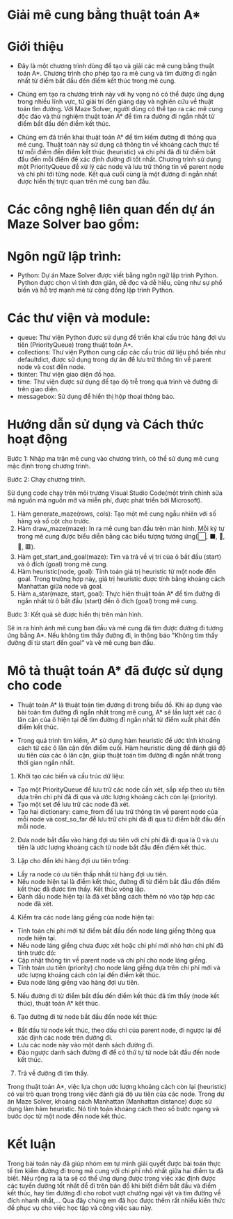 # Giải mê cung bằng thuật toán A*

# Giới thiệu

- Đây là một chương trình dùng để tạo và giải các mê cung bằng thuật toán A*. Chương trình cho phép tạo ra mê cung và tìm đường đi ngắn nhất từ điểm bắt đầu đến điểm kết thúc trong mê cung.

- Chúng em tạo ra chương trình này với hy vọng nó có thể được ứng dụng trong nhiều lĩnh vực, từ giải trí đến giảng dạy và nghiên cứu về thuật toán tìm đường. Với Maze Solver, người dùng có thể tạo ra các mê cung độc đáo và thử nghiệm thuật toán A* để tìm ra đường đi ngắn nhất từ điểm bắt đầu đến điểm kết thúc.

- Chúng em đã triển khai thuật toán A* để tìm kiếm đường đi thông qua mê cung. Thuật toán này sử dụng cả thông tin về khoảng cách thực tế từ mỗi điểm đến điểm kết thúc (heuristic) và chi phí đã đi từ điểm bắt đầu đến mỗi điểm để xác định đường đi tốt nhất. Chương trình sử dụng một PriorityQueue để xử lý các node và lưu trữ thông tin về parent node và chi phí tới từng node. Kết quả cuối cùng là một đường đi ngắn nhất được hiển thị trực quan trên mê cung ban đầu.

# Các công nghệ liên quan đến dự án Maze Solver bao gồm:

# Ngôn ngữ lập trình:

- Python: Dự án Maze Solver được viết bằng ngôn ngữ lập trình Python. Python được chọn vì tính đơn giản, dễ đọc và dễ hiểu, cũng như sự phổ biến và hỗ trợ mạnh mẽ từ cộng đồng lập trình Python.

# Các thư viện và module:

- queue: Thư viện Python được sử dụng để triển khai cấu trúc hàng đợi ưu tiên (PriorityQueue) trong thuật toán A*.
- collections: Thư viện Python cung cấp các cấu trúc dữ liệu phổ biến như defaultdict, được sử dụng trong dự án để lưu trữ thông tin về parent node và cost đến node.
- tkinter: Thư viện giao diện đồ họa.
- time: Thư viện được sử dụng để tạo độ trễ trong quá trình vẽ đường đi trên giao diện.
- messagebox: Sử dụng để hiển thị hộp thoại thông báo.

# Hướng dẫn sử dụng và Cách thức hoạt động

Bước 1: Nhập ma trận mê cung vào chương trình, có thể sử dụng mê cung mặc định trong chương trình.

Bước 2: Chạy chương trình.

Sử dụng code chạy trên môi trường Visual Studio Code(một trình chỉnh sửa mã nguồn mã nguồn mở và miễn phí, được phát triển bởi Microsoft).

1.	Hàm generate_maze(rows, cols): Tạo một mê cung ngẫu nhiên với số hàng và số cột cho trước.
2.	Hàm draw_maze(maze): In ra mê cung ban đầu trên màn hình. Mỗi ký tự trong mê cung được biểu diễn bằng các biểu tượng tương ứng(⬜, ⬛, 👸, 🎯, 🟥).
3.	Hàm get_start_and_goal(maze): Tìm và trả về vị trí của ô bắt đầu (start) và ô đích (goal) trong mê cung.
4.	Hàm heuristic(node, goal): Tính toán giá trị heuristic từ một node đến goal. Trong trường hợp này, giá trị heuristic được tính bằng khoảng cách Manhattan giữa node và goal.
5.	Hàm a_star(maze, start, goal): Thực hiện thuật toán A* để tìm đường đi ngắn nhất từ ô bắt đầu (start) đến ô đích (goal) trong mê cung.

Bước 3: Kết quả sẽ được hiển thị trên màn hình.

Sẽ in ra hình ảnh mê cung ban đầu và mê cung đã tìm được đường đi tương ứng bằng A*. Nếu không tìm thấy đường đi, in thông báo "Không tìm thấy đường đi từ start đến goal" và vẽ mê cung ban đầu.

# Mô tả thuật toán A* đã được sử dụng cho code

- Thuật toán A* là thuật toán tìm đường đi trong biểu đồ. Khi áp dụng vào bài toán tìm đường đi ngắn nhất trong mê cung, A* sẽ lần lượt xét các ô lân cận của ô hiện tại để tìm đường đi ngắn nhất từ điểm xuất phát đến điểm kết thúc.

- Trong quá trình tìm kiếm, A* sử dụng hàm heuristic để ước tính khoảng cách từ các ô lân cận đến điểm cuối. Hàm heuristic dùng để đánh giá độ ưu tiên của các ô lân cận, giúp thuật toán tìm đường đi ngắn nhất trong thời gian ngắn nhất.

1. Khởi tạo các biến và cấu trúc dữ liệu:

- Tạo một PriorityQueue để lưu trữ các node cần xét, sắp xếp theo ưu tiên dựa trên chi phí đã đi qua và ước lượng khoảng cách còn lại (priority).
- Tạo một set để lưu trữ các node đã xét.
- Tạo hai dictionary: came_from để lưu trữ thông tin về parent node của mỗi node và cost_so_far để lưu trữ chi phí đã đi qua từ điểm bắt đầu đến mỗi node.

2. Đưa node bắt đầu vào hàng đợi ưu tiên với chi phí đã đi qua là 0 và ưu tiên là ước lượng khoảng cách từ node bắt đầu đến điểm kết thúc.

3. Lặp cho đến khi hàng đợi ưu tiên trống:

- Lấy ra node có ưu tiên thấp nhất từ hàng đợi ưu tiên.
- Nếu node hiện tại là điểm kết thúc, đường đi từ điểm bắt đầu đến điểm kết thúc đã được tìm thấy. Kết thúc vòng lặp.
- Đánh dấu node hiện tại là đã xét bằng cách thêm nó vào tập hợp các node đã xét.

4. Kiểm tra các node láng giềng của node hiện tại:

- Tính toán chi phí mới từ điểm bắt đầu đến node láng giềng thông qua node hiện tại.
- Nếu node láng giềng chưa được xét hoặc chi phí mới nhỏ hơn chi phí đã tính trước đó:
- Cập nhật thông tin về parent node và chi phí cho node láng giềng.
- Tính toán ưu tiên (priority) cho node láng giềng dựa trên chi phí mới và ước lượng khoảng cách còn lại đến điểm kết thúc.
- Đưa node láng giềng vào hàng đợi ưu tiên.

5. Nếu đường đi từ điểm bắt đầu đến điểm kết thúc đã tìm thấy (node kết thúc), thuật toán A* kết thúc.

6. Tạo đường đi từ node bắt đầu đến node kết thúc:

- Bắt đầu từ node kết thúc, theo dấu chỉ của parent node, đi ngược lại để xác định các node trên đường đi.
- Lưu các node này vào một danh sách đường đi.
- Đảo ngược danh sách đường đi để có thứ tự từ node bắt đầu đến node kết thúc.

7. Trả về đường đi tìm thấy.

Trong thuật toán A*, việc lựa chọn ước lượng khoảng cách còn lại (heuristic) có vai trò quan trọng trong việc đánh giá độ ưu tiên của các node. Trong dự án Maze Solver, khoảng cách Manhattan (Manhattan distance) được sử dụng làm hàm heuristic. Nó tính toán khoảng cách theo số bước ngang và bước dọc từ một node đến node kết thúc.

# Kết luận 
Trong bài toán này đã giúp nhóm em tự mình giải quyết được bài toán thực tế tìm kiếm đường đi trong mê cung với chi phí nhỏ nhất giữa hai điểm ta đã biết. Nếu rộng ra là ta sẽ có thể ứng dụng được trong việc xác định được các tuyến đường tốt nhất để đi trên bản đồ khi biết điểm bắt đầu và điểm kết thúc, hay tìm đường đi cho robot vượt chướng ngại vật và tìm đường về đích nhanh nhất,… 
Qua đây chúng em đã học được thêm rất nhiều kiến thức để phục vụ cho việc học tập và công việc sau này. 

